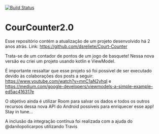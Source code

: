 [![Build Status](https://travis-ci.org/dsreliete/CourCounter2.0.svg?branch=master)](https://travis-ci.org/dsreliete/CourCounter2.0)

# CourCounter2.0
Esse repositório contém a atualização de um projeto desenvolvido há 2 anos atrás. Link: https://github.com/dsreliete/Court-Counter 

Trata-se de um contador de pontos de um jogo de basquete! Nessa nova versão eu criei um projeto usando kotlin e ViewModel. 

É importante ressaltar que esse projeto só foi possível de ser executado devido às colaborações dos posts a seguir: https://www.youtube.com/watch?v=mnC1aN2yhqI e https://medium.com/google-developers/viewmodels-a-simple-example-ed5ac416317e

O objetivo ainda é utilizar Room para salvar os dados e todos os outros recursos dessa nova API do Android possíveis para enriquecer  esse app! Stay in tune...

A inclusão da integração contínua foi realizada com a ajuda do @danilopolicarpos utilizando Travis 


